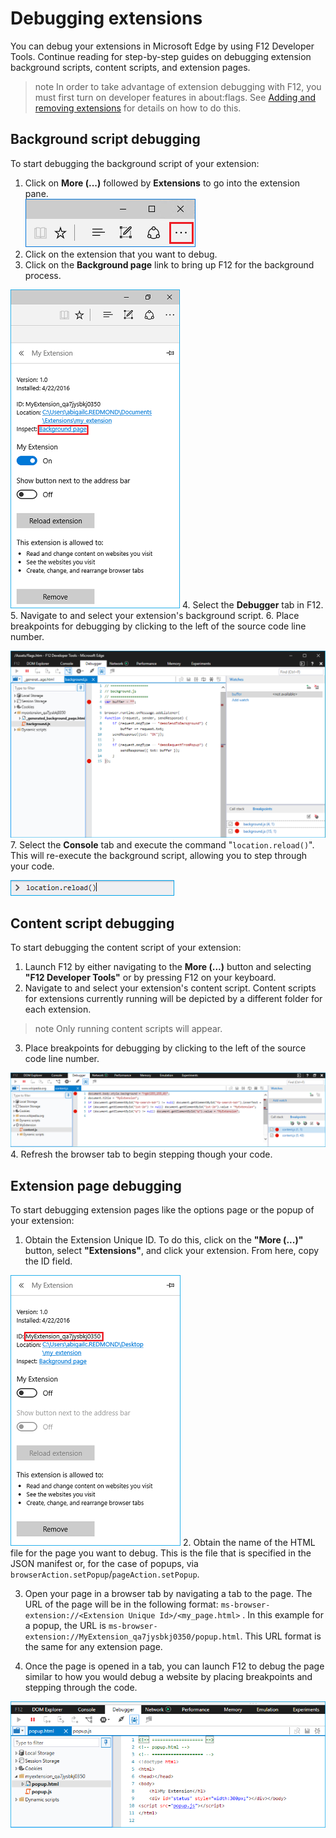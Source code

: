 # Debugging extensions

You can debug your extensions in Microsoft Edge by using F12 Developer Tools.
Continue reading for step-by-step guides on debugging extension background scripts, content scripts, and extension pages.

>note In order to take advantage of extension debugging with F12, you must first turn on developer features in about:flags. See [Adding and removing extensions](../../adding-and-removing-extensions) for details on how to do this.

## Background script debugging
To start debugging the background script of your extension:

1. Click on **More (...)** followed by **Extensions** to go into the extension pane.  
 ![more button](../../media/morebutton.PNG)
2. Click on the extension that you want to debug.
3. Click on the **Background page** link to bring up F12 for the background process.

 ![selected extension view of options with inspect link](../../media/debug-inspect.png)
4. Select the **Debugger** tab in F12.
5. Navigate to and select your extension's background script.
6. Place breakpoints for debugging by clicking to the left of the source code line number.

 ![f12 console showing background script with break points](../../media/debug-f12-background.png)
7. Select the **Console** tab and execute the command "`location.reload()`". This will re-execute the background script, allowing you to step through your code.

 ![console with location.reload entered](../../media/debug-f12-background-console.png)


## Content script debugging
To start debugging the content script of your extension:

1. Launch F12 by either navigating to the **More (...)** button and selecting **"F12 Developer Tools"** or by pressing F12 on your keyboard.
2. Navigate to and select your extension's content script. Content scripts for extensions currently running will be depicted by a different folder for each extension.

 >note Only running content scripts will appear.

3. Place breakpoints for debugging by clicking to the left of the source code line number.

 ![f12 with content script being debugged](../../media/debug-content-f12.png)
4. Refresh the browser tab to begin stepping though your code.




## Extension page debugging
To start debugging extension pages like the options page or the popup of your extension:

1. Obtain the Extension Unique ID. To do this, click on the **"More (...)"** button, select **"Extensions"**, and click your extension. From here, copy the ID field.

 ![unique id of extension](../../media/debug-popup-id.png)
2. Obtain the name of the HTML file for the page you want to debug. This is the file that is specified in the JSON manifest or, for the case of popups, via `browserAction.setPopup`/`pageAction.setPopup`.

3. Open your page in a browser tab by navigating a tab to the page. The URL of the page will be in the following format:
`ms-browser-extension://<Extension Unique Id>/<my_page.html>` . In this example for a popup, the URL is `ms-browser-extension://MyExtension_qa7jysbkj0350/popup.html`. This URL format is the same for any extension page.

4. Once the page is opened in a tab, you can launch F12 to debug the page similar to how you would debug a website by placing breakpoints and stepping through the code.

 ![popup debugging with f12](../../media/debug-popup-f12.png)
